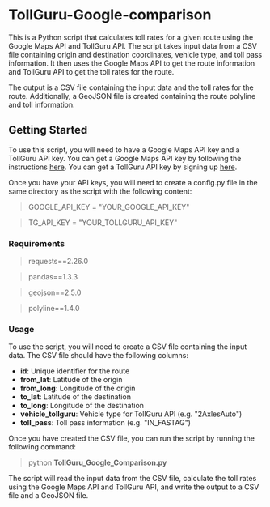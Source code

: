 # TollGuru-Google-comparison
This is a Python script that calculates toll rates for a given route using the Google Maps API and TollGuru API. The script takes input data from a CSV file containing origin and destination coordinates, vehicle type, and toll pass information. It then uses the Google Maps API to get the route information and TollGuru API to get the toll rates for the route.

The output is a CSV file containing the input data and the toll rates for the route. Additionally, a GeoJSON file is created containing the route polyline and toll information.

## Getting Started
To use this script, you will need to have a Google Maps API key and a TollGuru API key. You can get a Google Maps API key by following the instructions [here](https://developers.google.com/maps/documentation/directions/get-api-key). You can get a TollGuru API key by signing up [here](https://tollguru.com/).

Once you have your API keys, you will need to create a config.py file in the same directory as the script with the following content:
> GOOGLE_API_KEY = "YOUR_GOOGLE_API_KEY"

> TG_API_KEY = "YOUR_TOLLGURU_API_KEY"

### Requirements

> requests==2.26.0

> pandas==1.3.3

> geojson==2.5.0

> polyline==1.4.0



### Usage
To use the script, you will need to create a CSV file containing the input data. The CSV file should have the following columns:

- **id**: Unique identifier for the route
- **from_lat**: Latitude of the origin
- **from_long**: Longitude of the origin
- **to_lat**: Latitude of the destination
- **to_long**: Longitude of the destination
- **vehicle_tollguru**: Vehicle type for TollGuru API (e.g. "2AxlesAuto")
- **toll_pass**: Toll pass information (e.g. "IN_FASTAG")


Once you have created the CSV file, you can run the script by running the following command:
> python **TollGuru_Google_Comparison.py**

The script will read the input data from the CSV file, calculate the toll rates using the Google Maps API and TollGuru API, and write the output to a CSV file and a GeoJSON file.
